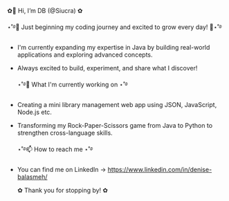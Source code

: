   ✿👋 Hi, I’m DB (@Siucra) ✿
  
  ⋆˚࿔🚀 Just beginning my coding journey and excited to grow every day! 🚀⋆˚࿔
- I'm currently expanding my expertise in Java by building real-world applications and exploring advanced concepts.
- Always excited to build, experiment, and share what I discover!

  ⋆˚࿔🌱 What I'm currently working on ⋆˚࿔
- Creating a mini library management web app using JSON, JavaScript, Node.js etc.
- Transforming my Rock-Paper-Scissors game from Java to Python to strengthen cross-language skills.
  
  ⋆˚࿔📫 How to reach me ⋆˚࿔
- You can find me on LinkedIn -> https://www.linkedin.com/in/denise-balasmeh/

  ✿ Thank you for stopping by! ✿
